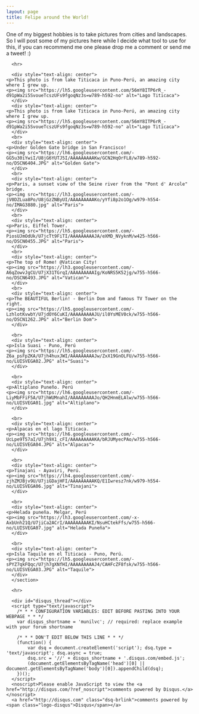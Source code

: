 ```yaml
---
layout: page
title: Felipe around the World!
---
```

<div class="wrapper">
      <section>
      <p>One of my biggest hobbies is to take pictures from cities and landscapes. So I will post some of my pictures here while I decide what tool to use for this, if you can recommend me one please drop me a comment or send me a tweet! :)
      
      <hr>
      
      <div style="text-align: center">
	<p>This photo is from lake Titicaca in Puno-Perú, an amazing city where I grew up.
	<p><img src="https://lh5.googleusercontent.com/56mY8ITP6rR_-d91pWa2i5SvoueTcszUFs9fgoqNz3s=w789-h592-no" alt="Lago Titicaca">
      </div>
      <div style="text-align: center">
	<p>This photo is from lake Titicaca in Puno-Perú, an amazing city where I grew up.
	<p><img src="https://lh5.googleusercontent.com/56mY8ITP6rR_-d91pWa2i5SvoueTcszUFs9fgoqNz3s=w789-h592-no" alt="Lago Titicaca">
      </div>
      <br>
      <div style="text-align: center">
	<p>Under Golden Gate bridge in San Francisco!
	<p><img src="https://lh6.googleusercontent.com/-GG5u30iYwiI/U8jG6YUTJ5I/AAAAAAAAAKw/GCN2HqOrFL8/w789-h592-no/DSCN6404.JPG" alt="Golden Gate">
      </div>
      <br>
      <div style="text-align: center">
	<p>Paris, a sunset view of the Seine river from the "Pont d' Arcole" bridge.
	<p><img src="https://lh3.googleusercontent.com/-jV0DZLua8Po/U8jGzZNByUI/AAAAAAAAAKo/yYfi8p2o1Og/w979-h554-no/IMAG3880.jpg" alt="Paris">
      </div>
      <br>
      <div style="text-align: center">
	<p>Paris, Eiffel Tower.
	<p><img src="https://lh5.googleusercontent.com/-PiosUJmOdUk/U7jcTt9FiTI/AAAAAAAAAJA/eXMD_NVyknM/w425-h566-no/DSCN0455.JPG" alt="Paris">
      </div>
      <br>
      <div style="text-align: center">
	<p>The top of Rome! @Vatican City!
	<p><img src="https://lh3.googleusercontent.com/-A6qZowvJgCU/U7jX31TGrqI/AAAAAAAAAIg/KoNRS5K52jg/w755-h566-no/DSCN6493.JPG" alt="Vatican">
      </div>
      <br>
      <div style="text-align: center">
	<p>The BEAUTIFUL Berlin! - Berlin Dom and famous TV Tower on the right.
	<p><img src="https://lh5.googleusercontent.com/-LzhlotKvwbY/U7jdOY6CuKI/AAAAAAAAAJU/il0YsMEV0ck/w755-h566-no/DSCN1262.JPG" alt="Berlin Dom">
      </div>
      
      <br>
      <div style="text-align: center">
	<p>Isla Suasi - Puno, Perú
	<p><img src="https://lh5.googleusercontent.com/-Z6a_psFpZKA/U7jh4huxJWI/AAAAAAAAAJw/ZxX19GnOLFU/w755-h566-no/LUISVEGA02.JPG" alt="Suasi">
      </div>
      
      <br>
      <div style="text-align: center">
	<p>Altiplano Puneño. Perú
	<p><img src="https://lh6.googleusercontent.com/-LiyMbFFiF5A/U7jhWUMnahI/AAAAAAAAAJo/QH2HnmELAlw/w755-h566-no/LUISVEGA01.jpg" alt="Altiplano">
      </div>
      
      <br>
      <div style="text-align: center">
	<p>Alpacas en el lago Titicaca.
	<p><img src="https://lh6.googleusercontent.com/-UcLpe9T57aI/U7jh9X1_cFI/AAAAAAAAAKA/bRJUMyecPAo/w755-h566-no/LUISVEGA04.JPG" alt="Alpacas">
      </div>
      
      <br>
      <div style="text-align: center">
	<p>Tinajani - Ayaviri, Perú.
	<p><img src="https://lh4.googleusercontent.com/-zjhZMJBjv9U/U7jiGDajHFI/AAAAAAAAAKQ/E1Iwresz7nk/w979-h554-no/LUISVEGA06.jpg" alt="Tinajani">
      </div>
      
      <br>
      <div style="text-align: center">
	<p>Helada puneña. Melgar, Perú
	<p><img src="https://lh3.googleusercontent.com/-x-AxbUnh21Q/U7jiCa2ACrI/AAAAAAAAAKI/NsuHCtekFfs/w755-h566-no/LUISVEGA07.jpg" alt="Helada Puneña">
      </div>
      
      <br>
      <div style="text-align: center">
	<p>Isla Taquile en el Titicaca - Puno, Perú.
	<p><img src="https://lh5.googleusercontent.com/-sPYZ7qkFQqc/U7jh7gXNfHI/AAAAAAAAAJ4/CAHFcZF8fsk/w755-h566-no/LUISVEGA03.JPG" alt="Taquile">
      </div>
      </section>

      <hr>
      
      <div id="disqus_thread"></div>
      <script type="text/javascript">
        /* * * CONFIGURATION VARIABLES: EDIT BEFORE PASTING INTO YOUR WEBPAGE * * */
        var disqus_shortname = 'munilvc'; // required: replace example with your forum shortname

        /* * * DON'T EDIT BELOW THIS LINE * * */
        (function() {
            var dsq = document.createElement('script'); dsq.type = 'text/javascript'; dsq.async = true;
            dsq.src = '//' + disqus_shortname + '.disqus.com/embed.js';
            (document.getElementsByTagName('head')[0] || document.getElementsByTagName('body')[0]).appendChild(dsq);
        })();
      </script>
      <noscript>Please enable JavaScript to view the <a href="http://disqus.com/?ref_noscript">comments powered by Disqus.</a></noscript>
      <a href="http://disqus.com" class="dsq-brlink">comments powered by <span class="logo-disqus">Disqus</span></a> 
</div>
